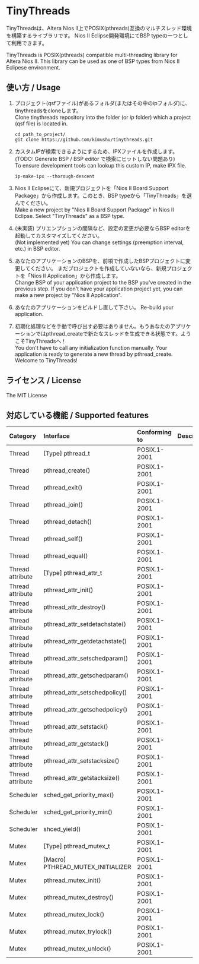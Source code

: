 # TinyThreads

TinyThreadsは、Altera Nios II上でPOSIX(pthreads)互換のマルチスレッド環境を構築するライブラリです。
Nios II Eclipse開発環境にてBSP typeの一つとして利用できます。

TinyThreads is POSIX(pthreads) compatible multi-threading library for Altera Nios II.
This library can be used as one of BSP types from Nios II Eclipese environment.

## 使い方 / Usage

1. プロジェクト(qsfファイル)があるフォルダ(またはその中のipフォルダ)に、tinythreadsをcloneします。  
   Clone tinythreads repository into the folder (or _ip_ folder) which a project (qsf file) is located in.

   ```
   cd path_to_project/
   git clone https://github.com/kimushu/tinythreads.git
   ```

1. カスタムIPが検索できるようにするため、IPXファイルを作成します。(TODO: Generate BSP / BSP editor で検索にヒットしない問題あり)  
   To ensure development tools can lookup this custom IP, make IPX file.

   ```
   ip-make-ipx --thorough-descent
   ```

1. Nios II Eclipseにて、新規プロジェクトを「Nios II Board Support Package」から作成します。このとき、BSP typeから「TinyThreads」を選んでください。  
   Make a new project by "Nios II Board Support Package" in Nios II Eclipse. Select "TinyThreads" as a BSP type.

1. (未実装) プリエンプションの間隔など、設定の変更が必要ならBSP editorを起動してカスタマイズしてください。  
   (Not implemented yet) You can change settings (preemption interval, etc.) in BSP editor.

1. あなたのアプリケーションのBSPを、前項で作成したBSPプロジェクトに変更してください。
   まだプロジェクトを作成していないなら、新規プロジェクトを「Nios II Application」から作成します。  
   Change BSP of your application project to the BSP you've created in the previous step.
   If you don't have your application project yet, you can make a new project by "Nios II Application".

1. あなたのアプリケーションをビルドし直して下さい。
   Re-build your application.

1. 初期化処理などを手動で呼び出す必要はありません。もうあなたのアプリケーションではpthread_createで新たなスレッドを生成できる状態です。ようこそTinyThreadsへ！  
   You don't have to call any initialization function manually. Your application is ready to generate a new thread by pthread_create. Welcome to TinyThreads!

## ライセンス / License
The MIT License

## 対応している機能 / Supported features

| Category         | Interface                     | Conforming to | Description |
|:-----------------|:------------------------------|:--------------|:------------|
| Thread           | [Type] pthread_t              | POSIX.1-2001  | |
| Thread           | pthread_create()              | POSIX.1-2001  | |
| Thread           | pthread_exit()                | POSIX.1-2001  | |
| Thread           | pthread_join()                | POSIX.1-2001  | |
| Thread           | pthread_detach()              | POSIX.1-2001  | |
| Thread           | pthread_self()                | POSIX.1-2001  | |
| Thread           | pthread_equal()               | POSIX.1-2001  | |
| Thread attribute | [Type] pthread_attr_t         | POSIX.1-2001  | |
| Thread attribute | pthread_attr_init()           | POSIX.1-2001  | |
| Thread attribute | pthread_attr_destroy()        | POSIX.1-2001  | |
| Thread attribute | pthread_attr_setdetachstate() | POSIX.1-2001  | |
| Thread attribute | pthread_attr_getdetachstate() | POSIX.1-2001  | |
| Thread attribute | pthread_attr_setschedparam()  | POSIX.1-2001  | |
| Thread attribute | pthread_attr_getschedparam()  | POSIX.1-2001  | |
| Thread attribute | pthread_attr_setschedpolicy() | POSIX.1-2001  | |
| Thread attribute | pthread_attr_getschedpolicy() | POSIX.1-2001  | |
| Thread attribute | pthread_attr_setstack()       | POSIX.1-2001  | |
| Thread attribute | pthread_attr_getstack()       | POSIX.1-2001  | |
| Thread attribute | pthread_attr_setstacksize()   | POSIX.1-2001  | |
| Thread attribute | pthread_attr_getstacksize()   | POSIX.1-2001  | |
| Scheduler        | sched_get_priority_max()      | POSIX.1-2001  | |
| Scheduler        | sched_get_priority_min()      | POSIX.1-2001  | |
| Scheduler        | shced_yield()                 | POSIX.1-2001  | |
| Mutex            | [Type] pthread_mutex_t        | POSIX.1-2001  | |
| Mutex            | [Macro] PTHREAD_MUTEX_INITIALIZER | POSIX.1-2001  | |
| Mutex            | pthread_mutex_init()          | POSIX.1-2001  | |
| Mutex            | pthread_mutex_destroy()       | POSIX.1-2001  | |
| Mutex            | pthread_mutex_lock()          | POSIX.1-2001  | |
| Mutex            | pthread_mutex_trylock()       | POSIX.1-2001  | |
| Mutex            | pthread_mutex_unlock()        | POSIX.1-2001  | |
